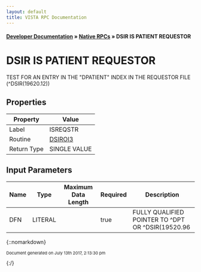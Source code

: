 ```yaml
---
layout: default
title: VISTA RPC Documentation
---
```


#### [Developer Documentation](../index) &#187; [Native RPCs](TableOfContents) &#187; DSIR IS PATIENT REQUESTOR<br/>
# DSIR IS PATIENT REQUESTOR

 TEST FOR AN ENTRY IN THE "DPATIENT" INDEX IN THE REQUESTOR FILE (^DSIR(19620.12))

## Properties

Property | Value
--- | ---
Label | ISREQSTR
Routine | [DSIROI3](http://code.osehra.org/dox/Routine_DSIROI3_source.html)
Return Type | SINGLE VALUE


## Input Parameters

Name | Type | Maximum Data Length | Required | Description
--- | --- | --- | --- | ---
DFN | LITERAL |  | true | FULLY QUALIFIED POINTER TO ^DPT OR ^DSIR(19520.96



{::nomarkdown} <br/><p style="font-size: 11px">Document generated on July 13th 2017, 2:13:30 pm</p>{:/}